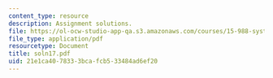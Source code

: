 ```yaml
---
content_type: resource
description: Assignment solutions.
file: https://ol-ocw-studio-app-qa.s3.amazonaws.com/courses/15-988-system-dynamics-self-study-fall-1998-spring-1999/21e1ca4078333bcafcb533484ad6ef20_soln17.pdf
file_type: application/pdf
resourcetype: Document
title: soln17.pdf
uid: 21e1ca40-7833-3bca-fcb5-33484ad6ef20
---
```

